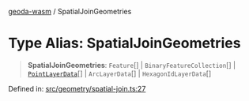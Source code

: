 [geoda-wasm](../globals.md) / SpatialJoinGeometries

# Type Alias: SpatialJoinGeometries

> **SpatialJoinGeometries**: `Feature`[] \| `BinaryFeatureCollection`[] \| [`PointLayerData`](PointLayerData.md)[] \| `ArcLayerData`[] \| `HexagonIdLayerData`[]

Defined in: [src/geometry/spatial-join.ts:27](https://github.com/GeoDaCenter/geoda-lib/blob/92ce80b2e81e5a6276ad0890a9a8fe638734b201/src/js/src/geometry/spatial-join.ts#L27)
